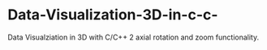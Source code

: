 # Data-Visualization-3D-in-c-c-
Data Visualziation in 3D with C/C++
2 axial rotation and zoom functionality.
